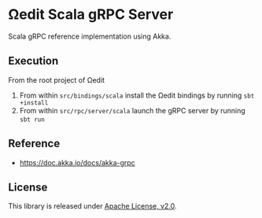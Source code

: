 <!--
  Copyright 2021 Concurrent Technologies Corporation

  Licensed under the Apache License, Version 2.0 (the "License");
  you may not use this file except in compliance with the License.
  You may obtain a copy of the License at

      http://www.apache.org/licenses/LICENSE-2.0

  Unless required by applicable law or agreed to in writing, software
  distributed under the License is distributed on an "AS IS" BASIS,
  WITHOUT WARRANTIES OR CONDITIONS OF ANY KIND, either express or implied.
  See the License for the specific language governing permissions and
  limitations under the License.
-->

Ωedit Scala gRPC Server
===

Scala gRPC reference implementation using Akka.

## Execution

From the root project of Ωedit

1. From within `src/bindings/scala` install the Ωedit bindings by running `sbt +install`
2. From within `src/rpc/server/scala` launch the gRPC server by running `sbt run`

## Reference
- https://doc.akka.io/docs/akka-grpc

## License

This library is released under [Apache License, v2.0].

[Apache License, v2.0]: https://www.apache.org/licenses/LICENSE-2.0
